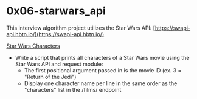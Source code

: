 # 0x06-starwars_api
This interview algorithm project utilizes the Star Wars API: [https://swapi-api.hbtn.io/](https://swapi-api.hbtn.io/)

[Star Wars Characters](/0x06-starwars_api/0-starwars_characters.js)
* Write a script that prints all characters of a Star Wars movie using the Star Wars API and request module:
  * The first positional argument passed in is the movie ID (ex. 3 = "Return of the Jedi")
  * Display one character name per line in the same order as the "characters" list in the /films/ endpoint
